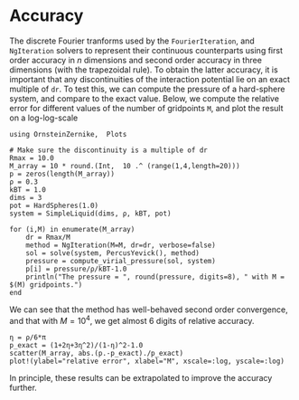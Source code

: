 # Accuracy

The discrete Fourier tranforms used by the `FourierIteration`, and `NgIteration` solvers to represent their continuous counterparts using first order accuracy in $n$ dimensions and second order accuracy in three dimensions (with the trapezoidal rule). To obtain the latter accuracy, it is important that any discontinuities of the interaction potential lie on an exact multiple of `dr`. To test this, we can compute the pressure of a hard-sphere system, and compare to the exact value. Below, we compute the relative error for different values of the number of gridpoints `M`, and plot the result on a log-log-scale

```@example 5
using OrnsteinZernike,  Plots

# Make sure the discontinuity is a multiple of dr
Rmax = 10.0
M_array = 10 * round.(Int,  10 .^ (range(1,4,length=20)))
p = zeros(length(M_array))
ρ = 0.3
kBT = 1.0
dims = 3 
pot = HardSpheres(1.0)
system = SimpleLiquid(dims, ρ, kBT, pot)

for (i,M) in enumerate(M_array)
    dr = Rmax/M
    method = NgIteration(M=M, dr=dr, verbose=false)
    sol = solve(system, PercusYevick(), method)
    pressure = compute_virial_pressure(sol, system)
    p[i] = pressure/ρ/kBT-1.0
    println("The pressure = ", round(pressure, digits=8), " with M = $(M) gridpoints.")
end
```
We can see that the method has well-behaved second order convergence, and that with $M=10^4$, we get almost 6 digits of relative accuracy.

```@example 5
η = ρ/6*π
p_exact = (1+2η+3η^2)/(1-η)^2-1.0
scatter(M_array, abs.(p.-p_exact)./p_exact)
plot!(ylabel="relative error", xlabel="M", xscale=:log, yscale=:log)
```

In principle, these results can be extrapolated to improve the accuracy further.
